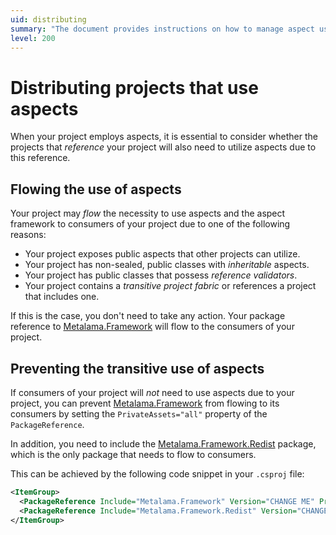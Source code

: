 ```yaml
---
uid: distributing
summary: "The document provides instructions on how to manage aspect usage in projects, either by allowing it to flow to other projects or preventing its transitive use with the help of Metalama.Framework and Metalama.Framework.Redist packages."
level: 200
---
```


# Distributing projects that use aspects

When your project employs aspects, it is essential to consider whether the projects that _reference_ your project will also need to utilize aspects due to this reference.

## Flowing the use of aspects

Your project may _flow_ the necessity to use aspects and the aspect framework to consumers of your project due to one of the following reasons:

* Your project exposes public aspects that other projects can utilize.
* Your project has non-sealed, public classes with _inheritable_ aspects.
* Your project has public classes that possess _reference validators_.
* Your project contains a _transitive project fabric_ or references a project that includes one.

If this is the case, you don't need to take any action. Your package reference to [Metalama.Framework](https://www.nuget.org/packages/Metalama.Framework) will flow to the consumers of your project.

## Preventing the transitive use of aspects

If consumers of your project will _not_ need to use aspects due to your project, you can prevent [Metalama.Framework](https://www.nuget.org/packages/Metalama.Framework) from flowing to its consumers by setting the `PrivateAssets="all"` property of the `PackageReference`.

In addition, you need to include the [Metalama.Framework.Redist](https://www.nuget.org/packages/Metalama.Framework.Redist) package, which is the only package that needs to flow to consumers.

This can be achieved by the following code snippet in your `.csproj` file:

```xml
<ItemGroup>
  <PackageReference Include="Metalama.Framework" Version="CHANGE ME" PrivateAssets="all"/>
  <PackageReference Include="Metalama.Framework.Redist" Version="CHANGE ME"/>
</ItemGroup>
```


